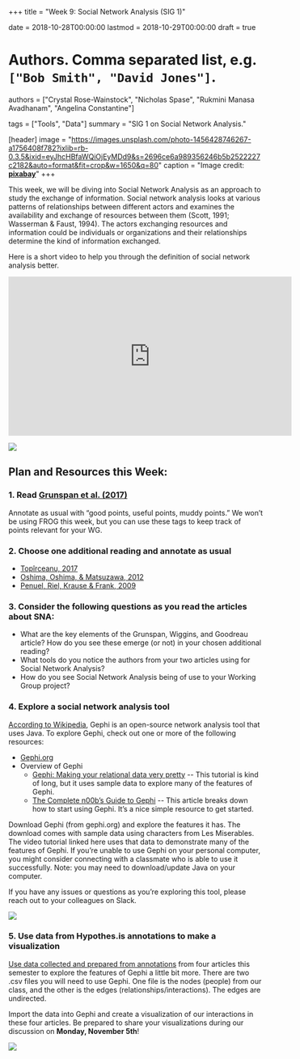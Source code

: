 +++
title = "Week 9: Social Network Analysis (SIG 1)"

date = 2018-10-28T00:00:00
lastmod = 2018-10-29T00:00:00
draft = true

# Authors. Comma separated list, e.g. `["Bob Smith", "David Jones"]`.
authors = ["Crystal Rose-Wainstock", "Nicholas Spase", "Rukmini Manasa Avadhanam", "Angelina Constantine"]

tags = ["Tools", "Data"]
summary = "SIG 1 on Social Network Analysis."

[header]
image = "https://images.unsplash.com/photo-1456428746267-a1756408f782?ixlib=rb-0.3.5&ixid=eyJhcHBfaWQiOjEyMDd9&s=2696ce6a989356246b5b2522227c2182&auto=format&fit=crop&w=1650&q=80"
caption = "Image credit: [**pixabay**](https://www.pexels.com/photo/person-flattening-dough-with-rolling-pin-1251179/)"
+++

This week, we will be diving into Social Network Analysis as an approach to study the exchange of information. Social network analysis looks at various patterns of relationships between different actors and examines the availability and exchange of resources between them (Scott, 1991; Wasserman & Faust, 1994). The actors exchanging resources and information could be individuals or organizations and their relationships determine the kind of information exchanged. 

Here is a short video to help you through the definition of social network analysis better. 

<iframe width="560" height="315" src="https://www.youtube-nocookie.com/embed/xT3EpF2EsbQ" frameborder="0" allow="autoplay; encrypted-media" allowfullscreen></iframe>

![](https://cdn-images-1.medium.com/max/1600/1*2rOTpI5RyI8V-mMRfCv_fw.png)

## Plan and Resources this Week:

### 1. Read [Grunspan et al. (2017)](https://www.lifescied.org/doi/10.1187/cbe.13-08-0162)

Annotate as usual with “good points, useful points, muddy points.” We won’t be using FROG this week, but you can use these tags to keep track of points relevant for your WG.

### 2. Choose one additional reading and annotate as usual

- [Topîrceanu, 2017](https://drive.google.com/file/d/1nKcFx7Qn_zda73xv9kByXtH5gpqefkUf/view?usp=sharing)
- [Oshima, Oshima, & Matsuzawa, 2012](https://drive.google.com/file/d/122Msb5sB3ncu_koYDfQpIEhUAZbmlpC8/view?usp=sharing)
- [Penuel, Riel, Krause & Frank, 2009](https://drive.google.com/file/d/1BaVC2eCmPd2B96QBG2Ka4lW2P1HrwHO0/view?usp=sharing)

### 3. Consider the following questions as you read the articles about SNA: 

- What are the key elements of the Grunspan, Wiggins, and Goodreau article? How do you see these emerge (or not) in your chosen additional reading?
- What tools do you notice the authors from your two articles using for Social Network Analysis?
- How do you see Social Network Analysis being of use to your Working Group project?

### 4. Explore a social network analysis tool

[According to Wikipedia](https://en.wikipedia.org/wiki/Gephi), Gephi is an open-source network analysis tool that uses Java. To explore Gephi, check out one or more of the following resources:

- [Gephi.org](https://gephi.org/)
- Overview of Gephi
    - [Gephi: Making your relational data very pretty](https://www.youtube.com/watch?v=2FqM4gKeNO4) -- This tutorial is kind of long, but it uses sample data to explore many of the features of Gephi.
    - [The Complete n00b’s Guide to Gephi](http://www.briansarnacki.com/gephi-tutorial/) -- This article breaks down how to start using Gephi. It’s a nice simple resource to get started.

Download Gephi (from gephi.org) and explore the features it has. The download comes with sample data using characters from Les Miserables. The video tutorial linked here uses that data to demonstrate many of the features of Gephi. If you’re unable to use Gephi on your personal computer, you might consider connecting with a classmate who is able to use it successfully. Note: you may need to download/update Java on your computer.

If you have any issues or questions as you’re exploring this tool, please reach out to your colleagues on Slack.

![](https://i.giphy.com/media/l2YWSmwWULoAw/giphy.webp)

### 5. Use data from Hypothes.is annotations to make a visualization

[Use data collected and prepared from annotations](https://drive.google.com/drive/folders/12rCVUddZ-8ltABXgdroQSLLvqH-XGc1_?usp=sharing) from four articles this semester to explore the features of Gephi a little bit more. There are two .csv files you will need to use Gephi. One file is the nodes (people) from our class, and the other is the edges (relationships/interactions). The edges are undirected. 

Import the data into Gephi and create a visualization of our interactions in these four articles. Be prepared to share your visualizations during our discussion on **Monday, November 5th**!

![](https://i.giphy.com/media/l0IylOPCNkiqOgMyA/giphy.webp)
